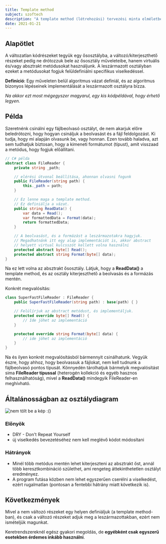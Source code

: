 ```yaml
---
title: Template method
subject: szoftech
description: "A template method (létrehozási) tervezési minta elméletben és gyakorlatban."
date: 2021-01-21
---
```


## Alapötlet

A változatlan kódrészeket tegyük egy ősosztályba, a változó/kiterjeszthető részeket pedig ne drótozzuk bele az ősosztály műveleteibe, hanem virtuális és/vagy absztrakt metódusokat használjunk.
A leszármazott osztályban ezeket a metódusokat fogjuk felüldefiniálni specifikus viselkedéssel.

**Definíció**: Egy műveleten belül algoritmus vázat definiál, és az algoritmus bizonyos lépéseinek implementálását a leszármazott osztályra bízza.

_Na akkor ezt most mégegyszer magyarul, egy kis kódpéldával, hogy érhető legyen._

## Példa

Szeretnénk csinálni egy fájlbeolvasó osztályt, de nem akarjuk előre beledrótozni, hogy hogyan csináljuk a beolvasást és a fájl feldolgozást. Ki tudja, hogy mi alapján olvasunk be, vagy honnan. Ezen tovább haladva, azt sem tudhatjuk biztosan, hogy a kimeneti formátumot (típust), amit visszaad a metódus, hogy fogjuk előállítani.

```csharp
// C# példa
abstract class FileReader {
    private string _path;

    // elérési útvonal beállítása, ahonnan olvasni fogunk
    public FileReader(string path) {
        this._path = path;
    }

    // Ez lenne maga a template method.
    // Ez definiálja a vázat.
    public string ReadData() {
        var data = Read();
        var formattedData = Format(data);
        return formattedData;
    }

    // A beolvasást, és a formázást a leszármazotakra hagyjuk.
    // Megadhatnánk itt egy alap implementációt is, akkor abstract
    // helyett virtual kulcsszót kellett volna használni
    protected abstract byte[] Read();
    protected abstract string Format(byte[] data);
}
```

Na ez lett volna az absztrakt ősosztály. Látjuk, hogy a **ReadData()** a template method, és az osztály kiterjeszthető a beolvasás és a formázás mentén.

Konkrét megvalósítás:

```csharp
class SuperFastFileReader : FileReader {
    public SuperFastFileReader(string path) : base(path) { }

    // Felülírjuk az abstract metódust, és implementáljuk.
    protected override byte[] Read() {
        // Ide jöhet az implementáció
    }

    protected override string Format(byte[] data) {
        // ide jöhet az implementáció
    }
}
```

Na és ilyen konkrét megvalósításból bármennyit csinálhatunk. Vegyük észre, hogy ahhoz, hogy beolvassuk a fájlokat, nem kell tudnunk a fájlbeolvasó pontos típusát. Könnyedén tárolhatjuk bármelyik megvalósítást sima **FileReader típussal** (heterogén kollekció és egyéb hasznos felhasználhatóság), mivel a **ReadData()** mindegyik FileReader-en meghívható.

## Általánosságban az osztálydiagram

![nem tölt be a kép :()](https://i.ibb.co/Wg60PZ9/template-method.png)

### Előnyök

- DRY - Don't Repeat Yourself
- új viselkedés bevezetéséhez nem kell meglévő kódot módosítani

### Hátrányok

- Minél több metódus mentén lehet kiterjeszteni az absztrakt őst, annál több keresztkombináció születhet, ami rengeteg áttekinthetetlen osztályt eredményez.
- A program futása közben nem lehet egyszerűen cserélni a viselkedést, ezért rugalmatlan (pontosan a fentebbi hátrány miatt következik is).

## Következmények

Mivel a nem változó részeket egy helyen definiáljuk (a template method-ban), és csak a változó részeket adjuk meg a leszármazottakban, ezért nem ismételjük magunkat.

Keretrendszereknél egész gyakori megoldás, de **egyébként csak egyszerű esetekben érdemes inkább használni**.
